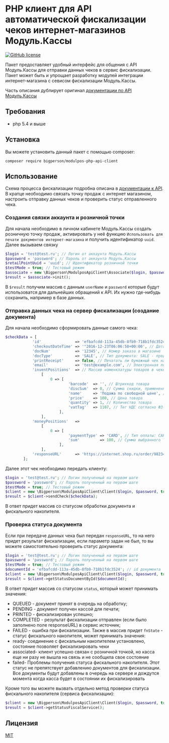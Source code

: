 # PHP клиент для API автоматической фискализации чеков интернет-магазинов Модуль.Кассы
[![GitHub license](https://img.shields.io/badge/license-MIT-blue.svg)](https://raw.githubusercontent.com/bigperson/modulpos-php-api-client/master/LICENSE)

Пакет предоставляет удобный интерфейс для общения с API Модуль.Кассы для отправки данных чеков в сервис фискализации. Пакет может быть и упрощает разработку модулей интеграции интернет-магазина с севисом фискализации Модуль.Кассы.

Часть описания дублирует оригинал [документации по API Модуль.Кассы](http://modulkassa.ru/upload/medialibrary/abb/api-avtomaticheskoy-fiskalizatsii-chekov-internet_magazinov-_ver.1.2_.pdf)


## Требования
* php 5.4 и выше

## Установка
Вы можете установить данный пакет с помощью сomposer:

```
composer require bigperson/modulpos-php-api-client
```

## Использование
Схема процесса фискализации подробна описана в [документации к API](http://modulkassa.ru/upload/medialibrary/abb/api-avtomaticheskoy-fiskalizatsii-chekov-internet_magazinov-_ver.1.2_.pdf). В кратце необходимо связать точку продаж с интернет магазином, настроить отправку данных чеков и проверить статус отправленного чека.

### Создания связки аккаунта и розничной точки
Для начала необходимо в личном кабинете Модуль.Кассы создать розничную точку продаж, активировать у неё функцию `Использовать для печати документов интернет-магазина` и получить идентификатор `uuid`. Далее вызываем связку

```php
$login = 'test@test.ru'; // Логин от аккаунта Модуль.Кассы
$password = 'password'; // Пароль от аккаунта Модуль.Кассы
$retailPointUuid = 'uuid'; // Идентификатор розничной точки
$testMode = true; // Тестовый режим
$associate = new \Bigperson\ModulposApiClient\Associate($login, $password, $retailPointUuid, $testMode);
$result = $associate->init();
```

В `$result` получим массив с данным `userName` и `password` которые будут использоватся для дальнейших обращений к API. Их нужно где-нибудь сохранить, например в базе данных.

### Отправка данных чека на сервер фискализации (создание документа)
Для начала необходимо сформировать данные самого чека:
```php
$checkData = [
            'id'               => 'efbafcdd-113a-45db-8fb9-718b1fdc3524', // id документа
            'checkoutDateTime' => '"2016-12-23T06:06:58+00:00', // Дата документа
            'docNum'           => '12345', // Номер заказа в магазине
            'docType'          => 'SALE', // Тип документа: SALE - продажа, RETURN - возврат
            'printReceipt'     => false, // Печатать ли бумажный чек на кассе
            'email'            => 'test@example.com', // Электронная почта покупателя
            'inventPositions'  => // Массив номенклатуры товаров в чеке
                [
                    0 => [
                            'barcode'  => '', // Штрихкод товара
                            'discSum'  => 0, // Сумма скидки, примененной на позицию
                            'name'     => 'Подажа по свободной цене', // Название товара
                            'price'    => 100, // Цена товара
                            'quantity' => 1, // Количество товара
                            'vatTag'   => 1107, // Тег НДС согласно ФЗ-54
                        ],
                ],
            'moneyPositions'   =>
                [
                    0 => [
                            'paymentType' => 'CARD', // Тип оплаты: CARD - безналичная оплата, CASH - оплата наличными
                            'sum'         => 100, // Сумма выбранного типа оплаты
                        ],
                ],
            'responseURL'      => 'https://internet.shop.ru/order/982340931/checkout?completed=1', // URL куда будет сообщен результат фискализации по конкретному документу
        ];
```

Далее этот чек необходимо передать клиенту:
```php
$login = 'test@test.ru'; // Логин полученный на первом шаге
$password = 'password'; // Пароль полученный на первом шаге
$testMode = true; // Тестовый режим
$client = new \Bigperson\ModulposApiClient\Client($login, $password, true);
$result = $client->sendCheck($checkData);
```

В ответ придет массив со статусом обработки документа и фискального накопителя.

### Проверка статуса документа
Если при передаче данных чека был передан `responseURL`, то на него придет результат фискализации, если параметр задан не был, то вы можете самостоятельно проверить статус документа:
```php
$login = 'test@test.ru'; // Логин полученный на первом шаге
$password = 'password'; // Пароль полученный на первом шаге
$testMode = true; // Тестовый режим
$documentId = 'efbafcdd-113a-45db-8fb9-718b1fdc3524'; // id документа
$client = new \Bigperson\ModulposApiClient\Client($login, $password, true);
$result = $client->getStatusDocumentById($documentId);
```
В ответ придет массив со статусом `status`, который может принимать значения:
* QUEUED - документ принят в очередь на обработку;
* PENDING - документ получен кассой для печати;
* PRINTED - фискализирован успешно;
* COMPLETED - результат фискализации отправлен (если было заполнено поле responseURL) в сервис источник;
* FAILED - ошибка при фискализации.
Также в массив придет `fnState` - статус фискального накопителя, может принимать значения:
* ready​- соединение с фискальным накопителем установлено, состояние позволяет фискализировать чеки
* associated​- клиент успешно связан с розничной точкой, но касса еще ни разу не вышла на связь и не сообщила свое состояние
* failed​- Проблемы получения статуса фискального накопителя. Этот статус не препятствует добавлению документов для фискализации. Все документы будут добавлены в очередь на сервере и дождутся момента когда касса будет в состоянии их фискализировать

Кроме того вы можете вызвать отдельно метод проверки статуса фискального накопителя (сервиса фискализации):
```php
$client = new \Bigperson\ModulposApiClient\Client($login, $password, true);
$result = $client->getStatusFiscalService();
```


## Лицензия
[MIT](https://raw.githubusercontent.com/bigperson/modulpos-php-api-client/master/LICENSE)
